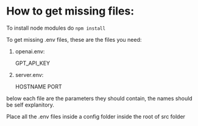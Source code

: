 # How to get missing files:

To install node modules do `npm install`

To get missing .env files, these are the files you need:

1. openai.env:

   GPT_API_KEY
3. server.env:

   HOSTNAME
   PORT

below each file are the parameters they should contain, the names should be self explanitory.

Place all the .env files inside a config folder inside the root of src folder
